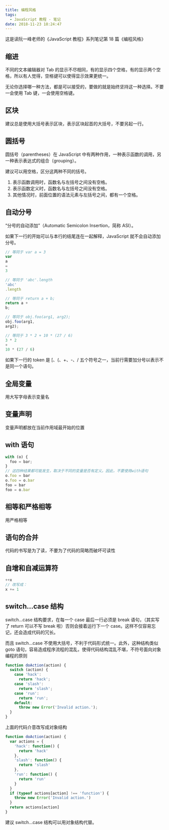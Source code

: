 ```yaml
---
title: 编程风格
tags:
  - JavaScript 教程 - 笔记
date: 2018-11-23 18:24:47
---
```



这是读阮一峰老师的《JavaScript 教程》系列笔记第 18 篇《编程风格》

## 缩进

不同的文本编辑器对 Tab 的显示不尽相同，有的显示四个空格，有的显示两个空格，所以有人觉得，空格键可以使得显示效果更统一。

无论你选择哪一种方法，都是可以接受的，要做的就是始终坚持这一种选择。不要一会使用 Tab 键，一会使用空格键。

## 区块

建议总是使用大括号表示区块，表示区块起首的大括号，不要另起一行。

## 圆括号

圆括号（parentheses）在 JavaScript 中有两种作用，一种表示函数的调用，另一种表示表达式的组合（grouping）。

建议可以用空格，区分这两种不同的括号。

1. 表示函数调用时，函数名与左括号之间没有空格。
2. 表示函数定义时，函数名与左括号之间没有空格。
3. 其他情况时，前面位置的语法元素与左括号之间，都有一个空格。

## 自动分号

“分号的自动添加”（Automatic Semicolon Insertion，简称 ASI）。

如果下一行的开始可以与本行的结尾连在一起解释，JavaScript 就不会自动添加分号。

```js
// 等同于 var a = 3
var
a
=
3

// 等同于 'abc'.length
'abc'
.length

// 等同于 return a + b;
return a +
b;

// 等同于 obj.foo(arg1, arg2);
obj.foo(arg1,
arg2);

// 等同于 3 * 2 + 10 * (27 / 6)
3 * 2
+
10 * (27 / 6)
```

如果下一行的 token 是 [、(、+、-、/ 五个符号之一，当前行需要加分号以表示不是同一个语句。

## 全局变量

用大写字母表示变量名

## 变量声明

变量声明都放在当前作用域最开始的位置

## with 语句

```js
with (o) {
  foo = bar;
}
// 这四种结果都可能发生，取决于不同的变量是否有定义。因此，不要使用with语句
o.foo = bar
o.foo = o.bar
foo = bar
foo = o.bar
```

## 相等和严格相等

用严格相等

## 语句的合并

代码的书写是为了读，不要为了代码的简略而破坏可读性

## 自增和自减运算符

```js
++x 
// 改写成：
x += 1
```

## switch...case 结构

switch...case 结构要求，在每一个 case 最后一行必须是 break 语句，（其实写了 return 可以不写 break 啦）否则会接着运行下一个 case。这样不仅容易忘记，还会造成代码的冗长。

而且 switch...case 不使用大括号，不利于代码形式统一。此外，这种结构类似 goto 语句，容易造成程序流程的混乱，使得代码结构混乱不堪，不符号面向对象编程的原则

```js
function doAction(action) {
  switch (action) {
    case 'hack':
      return 'hack';
    case 'slash':
      return 'slash';
    case 'run':
      return 'run';
    default:
      throw new Error('Invalid action.');
  }
}
```

上面的代码介意改写成对象结构

```js
function doAction(action) {
  var actions = {
    'hack': function() {
      return 'hack'
    },
    'slash': function() {
      return 'slash'
    },
    'run': function() {
      return 'run'
    }
  }
  if (typeof actions[action] !== 'function') {
    throw new Error('Invalid action.')
  }
  return actions[action]
}

```

建议 switch...case 结构可以用对象结构代替。